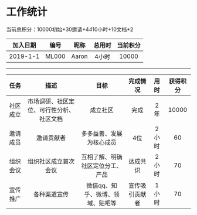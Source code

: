 工作统计
============

当前总积分：10000初始+30邀请+4*4*10小时+10文档*2

| 加入日期|编号| 昵称 | 总用时|当前积分  |
|:---:|:---:|:---:|:---:|:---:|
| 2019-1-1  | ML000   | Aaron  | 4小时 | 10000|

----

| 任务|描述 | 目标 | 完成情况|用时 |获得积分|
|:---:|:---:|:---:|:---:|:---:|:---:|
| 社区成立 | 市场调研、社区定位、可行性分析、社区文档 | 成立社区| 完成|2年 |10000|
| 邀请成员 | 邀请贡献者  | 多多益善、发展为核心成员 | 4位|2小时| 60 |
| 组织会议 | 组织社区成立首次会议  | 互相了解、明确社区定位分工、产品 | 达成共识|2小时| 70 |
| 宣传推广 | 各种渠道宣传  | 微信qq、知乎、微博、领域、贴吧等 | 宣传吸引贡献者|1小时| 70 |